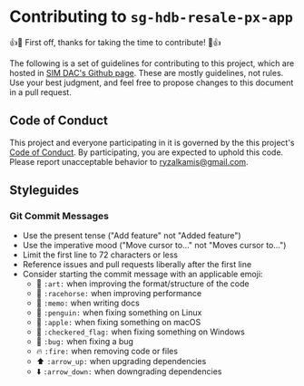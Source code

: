 # Contributing to `sg-hdb-resale-px-app`

:+1::tada: First off, thanks for taking the time to contribute! :tada::+1:

The following is a set of guidelines for contributing to this project, which are hosted in [SIM DAC's Github page](https://github.com/simdac). These are mostly guidelines, not rules. Use your best judgment, and feel free to propose changes to this document in a pull request.

## Code of Conduct
This project and everyone participating in it is governed by the this project's [Code of Conduct](./CODE_OF_CONDUCT). By participating, you are expected to uphold this code. Please report unacceptable behavior to [ryzalkamis@gmail.com](ryzalkamis@gmail.com).

## Styleguides

### Git Commit Messages

* Use the present tense ("Add feature" not "Added feature")
* Use the imperative mood ("Move cursor to..." not "Moves cursor to...")
* Limit the first line to 72 characters or less
* Reference issues and pull requests liberally after the first line
* Consider starting the commit message with an applicable emoji:
    * :art: `:art:` when improving the format/structure of the code
    * :racehorse: `:racehorse:` when improving performance
    * :memo: `:memo:` when writing docs
    * :penguin: `:penguin:` when fixing something on Linux
    * :apple: `:apple:` when fixing something on macOS
    * :checkered_flag: `:checkered_flag:` when fixing something on Windows
    * :bug: `:bug:` when fixing a bug
    * :fire: `:fire:` when removing code or files
    * :arrow_up: `:arrow_up:` when upgrading dependencies
    * :arrow_down: `:arrow_down:` when downgrading dependencies